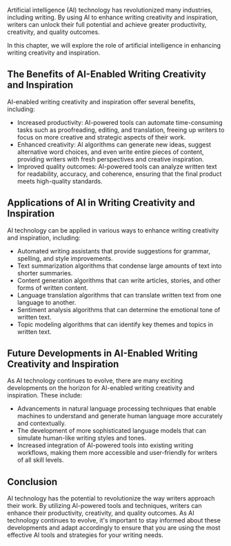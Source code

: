 
Artificial intelligence (AI) technology has revolutionized many industries, including writing. By using AI to enhance writing creativity and inspiration, writers can unlock their full potential and achieve greater productivity, creativity, and quality outcomes.

In this chapter, we will explore the role of artificial intelligence in enhancing writing creativity and inspiration.

The Benefits of AI-Enabled Writing Creativity and Inspiration
-------------------------------------------------------------

AI-enabled writing creativity and inspiration offer several benefits, including:

* Increased productivity: AI-powered tools can automate time-consuming tasks such as proofreading, editing, and translation, freeing up writers to focus on more creative and strategic aspects of their work.
* Enhanced creativity: AI algorithms can generate new ideas, suggest alternative word choices, and even write entire pieces of content, providing writers with fresh perspectives and creative inspiration.
* Improved quality outcomes: AI-powered tools can analyze written text for readability, accuracy, and coherence, ensuring that the final product meets high-quality standards.

Applications of AI in Writing Creativity and Inspiration
--------------------------------------------------------

AI technology can be applied in various ways to enhance writing creativity and inspiration, including:

* Automated writing assistants that provide suggestions for grammar, spelling, and style improvements.
* Text summarization algorithms that condense large amounts of text into shorter summaries.
* Content generation algorithms that can write articles, stories, and other forms of written content.
* Language translation algorithms that can translate written text from one language to another.
* Sentiment analysis algorithms that can determine the emotional tone of written text.
* Topic modeling algorithms that can identify key themes and topics in written text.

Future Developments in AI-Enabled Writing Creativity and Inspiration
--------------------------------------------------------------------

As AI technology continues to evolve, there are many exciting developments on the horizon for AI-enabled writing creativity and inspiration. These include:

* Advancements in natural language processing techniques that enable machines to understand and generate human language more accurately and contextually.
* The development of more sophisticated language models that can simulate human-like writing styles and tones.
* Increased integration of AI-powered tools into existing writing workflows, making them more accessible and user-friendly for writers of all skill levels.

Conclusion
----------

AI technology has the potential to revolutionize the way writers approach their work. By utilizing AI-powered tools and techniques, writers can enhance their productivity, creativity, and quality outcomes. As AI technology continues to evolve, it's important to stay informed about these developments and adapt accordingly to ensure that you are using the most effective AI tools and strategies for your writing needs.
